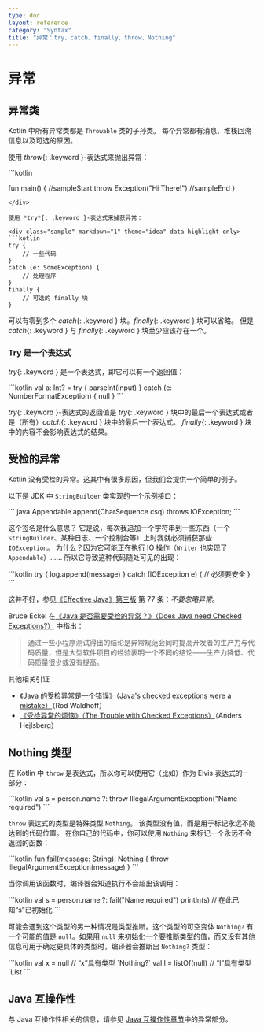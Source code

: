 ```yaml
---
type: doc
layout: reference
category: "Syntax"
title: "异常：try、catch、finally、throw、Nothing"
---
```


# 异常

## 异常类

Kotlin 中所有异常类都是 `Throwable` 类的子孙类。
每个异常都有消息、堆栈回溯信息以及可选的原因。

使用 *throw*{: .keyword }-表达式来抛出异常：

<div class="sample" markdown="1" theme="idea">
```kotlin

fun main() {
//sampleStart
    throw Exception("Hi There!")
//sampleEnd
}
```
</div>

使用 *try*{: .keyword }-表达式来捕获异常：

<div class="sample" markdown="1" theme="idea" data-highlight-only>
```kotlin
try {
    // 一些代码
}
catch (e: SomeException) {
    // 处理程序
}
finally {
    // 可选的 finally 块
}
```
</div>

可以有零到多个 *catch*{: .keyword } 块。*finally*{: .keyword } 块可以省略。
但是 *catch*{: .keyword } 与 *finally*{: .keyword } 块至少应该存在一个。

### Try 是一个表达式

*try*{: .keyword } 是一个表达式，即它可以有一个返回值：

<div class="sample" markdown="1" theme="idea" data-highlight-only>
```kotlin
val a: Int? = try { parseInt(input) } catch (e: NumberFormatException) { null }
```
</div>

*try*{: .keyword }-表达式的返回值是 *try*{: .keyword } 块中的<!--
-->最后一个表达式或者是（所有）*catch*{: .keyword } 块中的最后一个表达式。
*finally*{: .keyword } 块中的内容不会影响表达式的结果。

## 受检的异常

Kotlin 没有受检的异常。这其中有很多原因，但我们会提供一个简单的例子。

以下是 JDK 中 `StringBuilder` 类实现的一个示例接口：

<div class="sample" markdown="1" theme="idea" data-highlight-only>
``` java
Appendable append(CharSequence csq) throws IOException;
```
</div>

这个签名是什么意思？ 它是说，每次我追加一个字符串到一些东西（一个 `StringBuilder`、某种日志、一个控制台等）上时<!--
-->我就必须捕获那些 `IOException`。 为什么？因为它可能正在执行 IO 操作（`Writer` 也实现了 `Appendable`）……
所以它导致这种代码随处可见的出现：

<div class="sample" markdown="1" theme="idea" data-highlight-only>
```kotlin
try {
    log.append(message)
}
catch (IOException e) {
    // 必须要安全
}
```
</div>

这并不好，参见[《Effective Java》第三版](http://www.oracle.com/technetwork/java/effectivejava-136174.html) 第 77 条：*不要忽略异常*。

Bruce Eckel 在[《Java 是否需要受检的异常？》（Does Java need Checked Exceptions?）](http://www.mindview.net/Etc/Discussions/CheckedExceptions) 中指出：

> 通过一些小程序测试得出的结论是异常规范会同时提高开发者的生产力与代码质量，但是大型软件项目的经验表明一个不同的结论——生产力降低、代码质量很少或没有提高。

其他相关引证：

* [《Java 的受检异常是一个错误》（Java's checked exceptions were a mistake）](http://radio-weblogs.com/0122027/stories/2003/04/01/JavasCheckedExceptionsWereAMistake.html)（Rod Waldhoff）
* [《受检异常的烦恼》（The Trouble with Checked Exceptions）](http://www.artima.com/intv/handcuffs.html)（Anders Hejlsberg）

## Nothing 类型

在 Kotlin 中 `throw` 是表达式，所以你可以使用它（比如）作为 Elvis 表达式的一部分：

<div class="sample" markdown="1" theme="idea" data-highlight-only>
```kotlin
val s = person.name ?: throw IllegalArgumentException("Name required")
```
</div>

`throw` 表达式的类型是特殊类型 `Nothing`。
该类型没有值，而是用于标记永远不能达到的代码位置。
在你自己的代码中，你可以使用 `Nothing` 来标记一个永远不会返回的函数：

<div class="sample" markdown="1" theme="idea" data-highlight-only>
```kotlin
fun fail(message: String): Nothing {
    throw IllegalArgumentException(message)
}
```
</div>

当你调用该函数时，编译器会知道执行不会超出该调用：

<div class="sample" markdown="1" theme="idea" data-highlight-only>
```kotlin
val s = person.name ?: fail("Name required")
println(s)     // 在此已知“s”已初始化
```
</div>

可能会遇到这个类型的另一种情况是类型推断。这个类型的可空变体
`Nothing?` 有一个可能的值是 `null`。如果用 `null` 来初始化<!--
-->一个要推断类型的值，而又没有其他信息可用于确定更<!--
-->具体的类型时，编译器会推断出 `Nothing?` 类型：

<div class="sample" markdown="1" theme="idea" data-highlight-only>
```kotlin
val x = null           // “x”具有类型 `Nothing?`
val l = listOf(null)   // “l”具有类型 `List<Nothing?>
```
</div>

## Java 互操作性

与 Java 互操作性相关的信息，请参见 [Java 互操作性章节](java-interop.html)中的异常部分。
